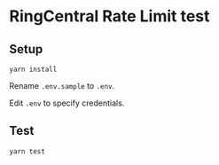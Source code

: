 # RingCentral Rate Limit test

## Setup

```
yarn install
```

Rename `.env.sample` to `.env`.

Edit `.env` to specify credentials.



## Test

```
yarn test
```
